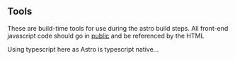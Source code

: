 ## Tools

These are build-time tools for use during the astro build steps. All front-end javascript code should go in [public](../../public/js) and be referenced by the HTML

Using typescript here as Astro is typescript native...